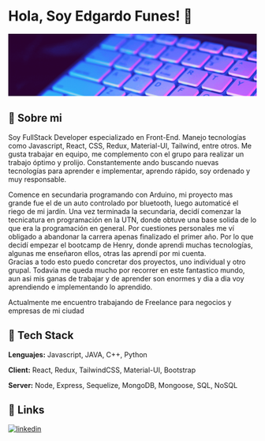 
# Hola, Soy Edgardo Funes! 👋


![Logo](./banner.gif)


## 🚀 Sobre mi
Soy FullStack Developer especializado en Front-End. Manejo tecnologías como Javascript, React, CSS, Redux, Material-UI, Tailwind, entre otros.
Me gusta trabajar en equipo, me complemento con el grupo para realizar un trabajo óptimo y prolijo.
Constantemente ando buscando nuevas tecnologías para aprender e implementar, aprendo rápido, soy ordenado y muy responsable.<br />

Comence en secundaria programando con Arduino, mi proyecto mas grande fue el de un auto controlado por bluetooth, luego automaticé el riego de mi jardín. Una vez terminada la secundaria, decidí comenzar la tecnicatura en programación en la UTN, donde obtuve una base solida de lo que era la programación en general. Por cuestiones personales me ví obligado a abandonar la carrera apenas finalizado el primer año. Por lo que decidí empezar el bootcamp de Henry, donde aprendi muchas tecnologías, algunas me enseñaron ellos, otras las aprendí por mi cuenta.<br />
Gracias a todo esto puedo concretar dos proyectos, uno individual y otro grupal. Todavia me queda mucho por recorrer en este fantastico mundo, aun asi mis ganas de trabajar y de aprender son enormes y dia a dia voy aprendiendo e implementando lo aprendido.<br />

Actualmente me encuentro trabajando de Freelance para negocios y empresas de mi ciudad



## 🔵 Tech Stack

**Lenguajes:** Javascript, JAVA, C++, Python

**Client:** React, Redux, TailwindCSS, Material-UI, Bootstrap

**Server:** Node, Express, Sequelize, MongoDB, Mongoose, SQL, NoSQL


## 🔗 Links
[![linkedin](https://img.shields.io/badge/linkedin-0A66C2?style=for-the-badge&logo=linkedin&logoColor=white)](https://www.linkedin.com/in/edgardo-ibar-funes-ortiz-54ba41217/)
